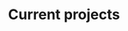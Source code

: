 ---
title: Current projects
layout: collection
permalink: /current_projects/
collection: coll_portfolio
entries_layout: grid
classes: wide
---